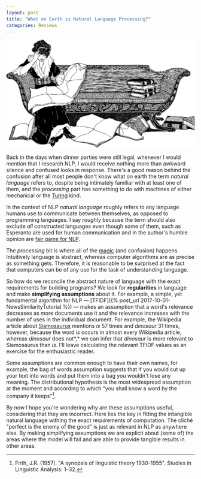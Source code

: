 ```yaml
---
layout: post
title: "What on Earth is Natural Language Processing?"
categories: Reviews
---
```


![A confused reader](/assets/whatisnlp/reader.png)

Back in the days when dinner parties were still legal, whenever I would mention that I research NLP, I would receive nothing more than awkward silence and confused looks in response. There's a good reason behind the confusion after all most people don't know what on earth the term *natural language* refers to, despite being intimately familiar with at least one of them, and the *processing* part has something to do with machines of either mechanical or the [Turing](https://www.cl.cam.ac.uk/projects/raspberrypi/tutorials/turing-machine/one.html#one-one) kind.

In the context of NLP *natural language* roughly refers to any language humans use to communicate between themselves, as opposed to programming languages. I say *roughly* because the term should also exclude *all* constructed languages even though some of them, such as Esperanto are used for human communication and in the author's humble opinion are [fair game for NLP](https://github.com/fidelisrafael/esperanto-analyzer).

The *processing* bit is where all of the [magic](https://youtu.be/mwkmgqbYXdE) (and confusion) happens. Intuitively language is abstract, whereas computer algorithms are as precise as something gets. Therefore, it is reasonable to be surprised at the fact that computers can be of any use for the task of understanding language.

So how do we reconcile the abstract nature of language with the exact requirements for building programs? We look for **regularities** in language and make **simplifying assumptions** about it. For example, a simple, yet fundamental algorithm for NLP — [TFIDF]({% post_url 2017-10-01-NewsSimilarityTutorial %}) — makes an assumption that a word's relevance decreases as more documents use it and the relevance increases with the number of uses in the individual document. For example, the Wikipedia article about [Siamosaurus]([https://en.wikipedia.org/wiki/Siamosaurus](https://en.wikipedia.org/wiki/Siamosaurus)) mentions *is* 57 times and *dinosaur* 31 times, however, because the word *is* occurs in almost every Wikipedia article, whereas *dinosaur* does not*,* we can infer that *dinosaur* is more relevant to Siamosaurus than *is*. I'll leave calculating the relevant TFIDF values as an exercise for the enthusiastic reader.

Some assumptions are common enough to have their own names, for example, the bag of words assumption suggests that if you would cut up your text into words and put them into a bag you wouldn't lose any meaning. The distributional hypothesis is the most widespread assumption at the moment and according to which "you shall know a word by the company it keeps"[^1].

By now I hope you're wondering why are these assumptions useful, considering that they are incorrect. Here lies the key in fitting the intangible natural language withing the exact requirements of computation. The cliché "perfect is the enemy of the good" is just as relevant in NLP as anywhere else. By making simplifying assumptions we are explicit about (some of) the areas where the model will fail and are able to provide tangible results in other areas.

 

[^1]: Firth, J.R. (1957). "A synopsis of linguistic theory 1930-1955". Studies in Linguistic Analysis: 1–32.
